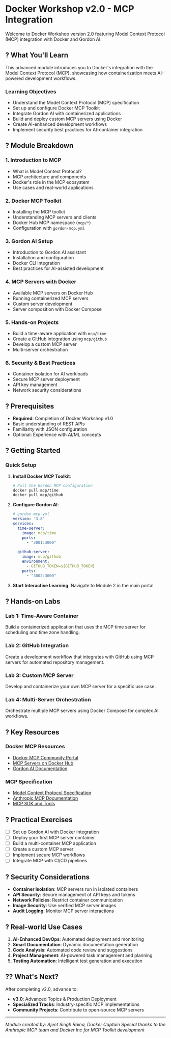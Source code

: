 # Docker Workshop v2.0 - MCP Integration

Welcome to Docker Workshop version 2.0 featuring Model Context Protocol (MCP) integration with Docker and Gordon AI.

## ? What You'll Learn

This advanced module introduces you to Docker's integration with the Model Context Protocol (MCP), showcasing how containerization meets AI-powered development workflows.

### Learning Objectives
- Understand the Model Context Protocol (MCP) specification
- Set up and configure Docker MCP Toolkit
- Integrate Gordon AI with containerized applications
- Build and deploy custom MCP servers using Docker
- Create AI-enhanced development workflows
- Implement security best practices for AI-container integration

## ? Module Breakdown

### 1. Introduction to MCP
- What is Model Context Protocol?
- MCP architecture and components
- Docker's role in the MCP ecosystem
- Use cases and real-world applications

### 2. Docker MCP Toolkit
- Installing the MCP toolkit
- Understanding MCP servers and clients
- Docker Hub MCP namespace (`mcp/*`)
- Configuration with `gordon-mcp.yml`

### 3. Gordon AI Setup
- Introduction to Gordon AI assistant
- Installation and configuration
- Docker CLI integration
- Best practices for AI-assisted development

### 4. MCP Servers with Docker
- Available MCP servers on Docker Hub
- Running containerized MCP servers
- Custom server development
- Server composition with Docker Compose

### 5. Hands-on Projects
- Build a time-aware application with `mcp/time`
- Create a GitHub integration using `mcp/github`
- Develop a custom MCP server
- Multi-server orchestration

### 6. Security & Best Practices
- Container isolation for AI workloads
- Secure MCP server deployment
- API key management
- Network security considerations

## ? Prerequisites

- **Required**: Completion of Docker Workshop v1.0
- Basic understanding of REST APIs
- Familiarity with JSON configuration
- Optional: Experience with AI/ML concepts

## ? Getting Started

### Quick Setup

1. **Install Docker MCP Toolkit**:
   ```bash
   # Pull the Gordon MCP configuration
   docker pull mcp/time
   docker pull mcp/github
   ```

2. **Configure Gordon AI**:
   ```yaml
   # gordon-mcp.yml
   version: '3.8'
   services:
     time-server:
       image: mcp/time
       ports:
         - "3001:3000"
     
     github-server:
       image: mcp/github
       environment:
         - GITHUB_TOKEN=${GITHUB_TOKEN}
       ports:
         - "3002:3000"
   ```

3. **Start Interactive Learning**: Navigate to Module 2 in the main portal

## ? Hands-on Labs

### Lab 1: Time-Aware Container
Build a containerized application that uses the MCP time server for scheduling and time zone handling.

### Lab 2: GitHub Integration
Create a development workflow that integrates with GitHub using MCP servers for automated repository management.

### Lab 3: Custom MCP Server
Develop and containerize your own MCP server for a specific use case.

### Lab 4: Multi-Server Orchestration
Orchestrate multiple MCP servers using Docker Compose for complex AI workflows.

## ? Key Resources

### Docker MCP Resources
- [Docker MCP Community Portal](https://ajeetraina.github.io/docker-mcp-portal)
- [MCP Servers on Docker Hub](https://hub.docker.com/u/mcp)
- [Gordon AI Documentation](https://docs.docker.com/gordon/)

### MCP Specification
- [Model Context Protocol Specification](https://spec.modelcontextprotocol.io/)
- [Anthropic MCP Documentation](https://modelcontextprotocol.io/)
- [MCP SDK and Tools](https://github.com/modelcontextprotocol)

## ? Practical Exercises

- [ ] Set up Gordon AI with Docker integration
- [ ] Deploy your first MCP server container
- [ ] Build a multi-container MCP application
- [ ] Create a custom MCP server
- [ ] Implement secure MCP workflows
- [ ] Integrate MCP with CI/CD pipelines

## ? Security Considerations

- **Container Isolation**: MCP servers run in isolated containers
- **API Security**: Secure management of API keys and tokens
- **Network Policies**: Restrict container communication
- **Image Security**: Use verified MCP server images
- **Audit Logging**: Monitor MCP server interactions

## ? Real-world Use Cases

1. **AI-Enhanced DevOps**: Automated deployment and monitoring
2. **Smart Documentation**: Dynamic documentation generation
3. **Code Analysis**: Automated code review and suggestions
4. **Project Management**: AI-powered task management and planning
5. **Testing Automation**: Intelligent test generation and execution

## ?? What's Next?

After completing v2.0, advance to:
- **v3.0**: Advanced Topics & Production Deployment
- **Specialized Tracks**: Industry-specific MCP implementations
- **Community Projects**: Contribute to open-source MCP servers

---

*Module created by: Ajeet Singh Raina, Docker Captain*
*Special thanks to the Anthropic MCP team and Docker Inc for MCP Toolkit development*